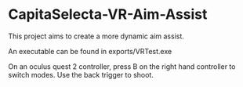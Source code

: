 # CapitaSelecta-VR-Aim-Assist
This project aims to create a more dynamic aim assist.

An executable can be found in exports/VRTest.exe

On an oculus quest 2 controller, press B on the right hand controller to switch modes.
Use the back trigger to shoot.
